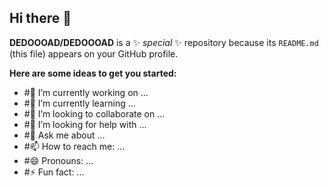 ## Hi there 👋


**DEDOOOAD/DEDOOOAD** is a ✨ _special_ ✨ repository because its `README.md` (this file) appears on your GitHub profile.

**Here are some ideas to get you started:**

- #🔭 I’m currently working on ...
- #🌱 I’m currently learning ...
- #👯 I’m looking to collaborate on ...
- #🤔 I’m looking for help with ...
- #💬 Ask me about ...
- #📫 How to reach me: ...
- #😄 Pronouns: ...
- #⚡ Fun fact: ...

